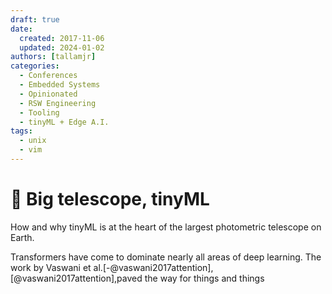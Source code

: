 ```yaml
---
draft: true
date:
  created: 2017-11-06
  updated: 2024-01-02
authors: [tallamjr]
categories:
  - Conferences
  - Embedded Systems
  - Opinionated
  - RSW Engineering
  - Tooling
  - tinyML + Edge A.I.
tags:
  - unix
  - vim
---
```


# 🔭 **Big telescope, tinyML**

How and why tinyML is at the heart of the largest photometric telescope on Earth.

<!-- more -->

Transformers have come to dominate nearly all areas of deep learning. The work by Vaswani et al.[-@vaswani2017attention],
[@vaswani2017attention],paved the way for things and things
